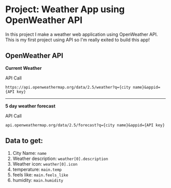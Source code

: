 # Project: Weather App using OpenWeather API

In this project I make a weather web application using OpenWeather API.  
This is my first project using API so I'm really exited to build this app!

## OpenWeather API

**Current Weather**

API Call

```
https://api.openweathermap.org/data/2.5/weather?q={city name}&appid={API key}
```
---


**5 day weather forecast**

API Call
```
api.openweathermap.org/data/2.5/forecast?q={city name}&appid={API key}
```

## Data to get:

1. City Name: `name`
2. Weather description: `weather[0].description`
3. Weather icon: `weather[0].icon`
4. temperature: `main.temp`
5. feels like: `main.feels_like`
6. humidity: `main.humidity`